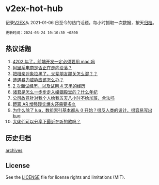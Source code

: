 # v2ex-hot-hub

 记录[V2EX](https://www.v2ex.com/)从 2021-01-06 日至今的热门话题。每小时抓取一次数据，按天[归档](archives)。

`更新时间：2024-03-24 10:10:30 +0800`

## 热议话题

1. [4202 年了，前端开发一定必须要用 mac 吗](https://www.v2ex.com/t/1026345)
1. [阿里系电商是否正在走向没落？](https://www.v2ex.com/t/1026269)
1. [把相亲对象拉黑了，父辈朋友那关怎么混？？](https://www.v2ex.com/t/1026307)
1. [遭遇暴力威胁应该怎么办？](https://www.v2ex.com/t/1026280)
1. [2 次面试经历，以及试用 4 天半的经历](https://www.v2ex.com/t/1026358)
1. [诸君是怎么一步步走入婚姻殿堂的？什么年纪](https://www.v2ex.com/t/1026318)
1. [公司故意针对我个人给我五天八小时不给加班，合法吗](https://www.v2ex.com/t/1026414)
1. [距离 AR 增强现实爆火还需要多久](https://www.v2ex.com/t/1026297)
1. [为什么除了 lua，数组索引基本都从 0 开始？很反人类的设计，很容易写出 bug](https://www.v2ex.com/t/1026418)
1. [大佬们可以分享下最近在听的歌吗？](https://www.v2ex.com/t/1026327)

## 历史归档

[archives](archives)

## License

See the [LICENSE](LICENSE) file for license rights and limitations (MIT).
